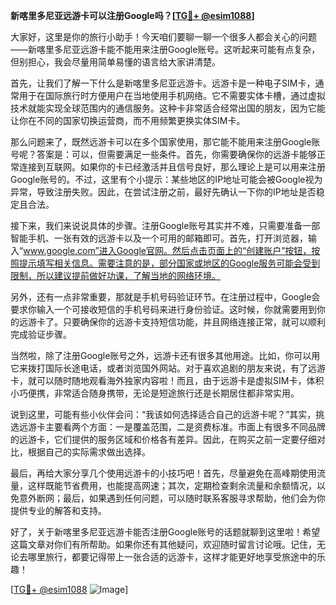 **新喀里多尼亚远游卡可以注册Google吗？[[TG💪+ @esim1088](https://t.me/s/esim1088)]**

大家好，这里是你的旅行小助手！今天咱们要聊一聊一个很多人都会关心的问题——新喀里多尼亚远游卡能不能用来注册Google账号。这听起来可能有点复杂，但别担心，我会尽量用简单易懂的语言给大家讲清楚。

首先，让我们了解一下什么是新喀里多尼亚远游卡。远游卡是一种电子SIM卡，通常用于在国际旅行时方便用户在当地使用手机网络。它不需要实体卡槽，通过虚拟技术就能实现全球范围内的通信服务。这种卡非常适合经常出国的朋友，因为它能让你在不同的国家切换运营商，而不用频繁更换实体SIM卡。

那么问题来了，既然远游卡可以在多个国家使用，那它能不能用来注册Google账号呢？答案是：可以，但需要满足一些条件。首先，你需要确保你的远游卡能够正常连接到互联网。如果你的卡已经激活并且信号良好，那么理论上是可以用来注册Google账号的。不过，这里有个小提示：某些地区的IP地址可能会被Google视为异常，导致注册失败。因此，在尝试注册之前，最好先确认一下你的IP地址是否稳定且合法。

接下来，我们来说说具体的步骤。注册Google账号其实并不难，只需要准备一部智能手机、一张有效的远游卡以及一个可用的邮箱即可。首先，打开浏览器，输入“www.google.com”进入Google官网。然后点击页面上的“创建账户”按钮，按照提示填写相关信息。需要注意的是，部分国家或地区的Google服务可能会受到限制，所以建议提前做好功课，了解当地的网络环境。

另外，还有一点非常重要，那就是手机号码验证环节。在注册过程中，Google会要求你输入一个可接收短信的手机号码来进行身份验证。这时候，你就需要用到你的远游卡了。只要确保你的远游卡支持短信功能，并且网络连接正常，就可以顺利完成验证步骤。

当然啦，除了注册Google账号之外，远游卡还有很多其他用途。比如，你可以用它来拨打国际长途电话，或者浏览国外网站。对于喜欢追剧的朋友来说，有了远游卡，就可以随时随地观看海外独家内容啦！而且，由于远游卡是虚拟SIM卡，体积小巧便携，非常适合随身携带，无论是短途旅行还是长期居住都非常实用。

说到这里，可能有些小伙伴会问：“我该如何选择适合自己的远游卡呢？”其实，挑选远游卡主要看两个方面：一是覆盖范围，二是资费标准。市面上有很多不同品牌的远游卡，它们提供的服务区域和价格各有差异。因此，在购买之前一定要仔细对比，根据自己的实际需求做出选择。

最后，再给大家分享几个使用远游卡的小技巧吧！首先，尽量避免在高峰期使用流量，这样既能节省费用，也能提高网速；其次，定期检查剩余流量和余额情况，以免意外断网；最后，如果遇到任何问题，可以随时联系客服寻求帮助，他们会为你提供专业的解答和支持。

好了，关于新喀里多尼亚远游卡能否注册Google账号的话题就聊到这里啦！希望这篇文章对你们有所帮助。如果你还有其他疑问，欢迎随时留言讨论哦。记住，无论去哪里旅行，都要记得带上一张合适的远游卡，这样才能更好地享受旅途中的乐趣！

[[TG💪+ @esim1088](https://t.me/s/esim1088) ![Image](https://i.postimg.cc/4NQfJmqS/Snipaste-2025-05-13-00-14-12.png)]